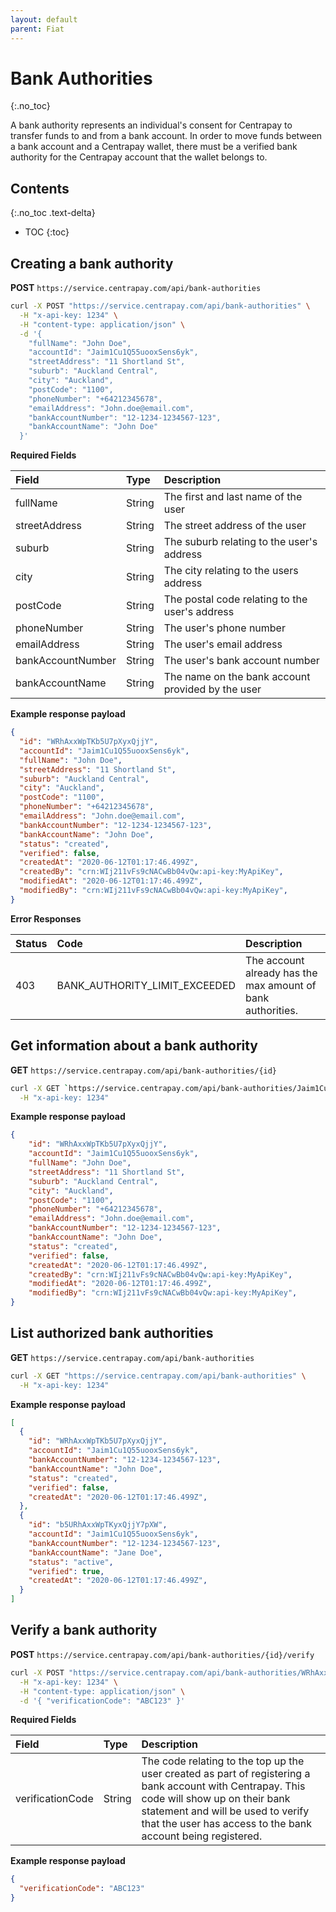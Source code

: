 ```yaml
---
layout: default
parent: Fiat
---
```


# Bank Authorities
{:.no_toc}

A bank authority represents an individual's consent for Centrapay to transfer
funds to and from a bank account. In order to move funds between a bank account
and a Centrapay wallet, there must be a verified bank authority for the
Centrapay account that the wallet belongs to.

## Contents
{:.no_toc .text-delta}

* TOC
{:toc}


## Creating a bank authority

**POST** `https://service.centrapay.com/api/bank-authorities`

```sh
curl -X POST "https://service.centrapay.com/api/bank-authorities" \
  -H "x-api-key: 1234" \
  -H "content-type: application/json" \
  -d '{
    "fullName": "John Doe",
    "accountId": "Jaim1Cu1Q55uooxSens6yk",
    "streetAddress": "11 Shortland St",
    "suburb": "Auckland Central",
    "city": "Auckland",
    "postCode": "1100",
    "phoneNumber": "+64212345678",
    "emailAddress": "John.doe@email.com",
    "bankAccountNumber": "12-1234-1234567-123",
    "bankAccountName": "John Doe"
  }'
```

**Required Fields**

|       Field       |  Type  |                    Description                    |
| :---------------- | :----- | :------------------------------------------------ |
| fullName          | String | The first and last name of the user               |
| streetAddress     | String | The street address of the user                    |
| suburb            | String | The suburb relating to the user's address         |
| city              | String | The city relating to the users address            |
| postCode          | String | The postal code relating to the user's address    |
| phoneNumber       | String | The user's phone number                           |
| emailAddress      | String | The user's email address                          |
| bankAccountNumber | String | The user's bank account number                    |
| bankAccountName   | String | The name on the bank account provided by the user |

**Example response payload**

```json
{
  "id": "WRhAxxWpTKb5U7pXyxQjjY",
  "accountId": "Jaim1Cu1Q55uooxSens6yk",
  "fullName": "John Doe",
  "streetAddress": "11 Shortland St",
  "suburb": "Auckland Central",
  "city": "Auckland",
  "postCode": "1100",
  "phoneNumber": "+64212345678",
  "emailAddress": "John.doe@email.com",
  "bankAccountNumber": "12-1234-1234567-123",
  "bankAccountName": "John Doe",
  "status": "created",
  "verified": false,
  "createdAt": "2020-06-12T01:17:46.499Z",
  "createdBy": "crn:WIj211vFs9cNACwBb04vQw:api-key:MyApiKey",
  "modifiedAt": "2020-06-12T01:17:46.499Z",
  "modifiedBy": "crn:WIj211vFs9cNACwBb04vQw:api-key:MyApiKey",
}
```
**Error Responses**

| Status |             Code              |                         Description                         |
| :----- | :---------------------------- | :---------------------------------------------------------- |
| 403    | BANK_AUTHORITY_LIMIT_EXCEEDED | The account already has the max amount of bank authorities. |

## Get information about a bank authority

**GET** `https://service.centrapay.com/api/bank-authorities/{id}`

```sh
curl -X GET `https://service.centrapay.com/api/bank-authorities/Jaim1Cu1Q55uooxSens6yk` \
  -H "x-api-key: 1234"
```

**Example response payload**

```JSON
{
    "id": "WRhAxxWpTKb5U7pXyxQjjY",
    "accountId": "Jaim1Cu1Q55uooxSens6yk",
    "fullName": "John Doe",
    "streetAddress": "11 Shortland St",
    "suburb": "Auckland Central",
    "city": "Auckland",
    "postCode": "1100",
    "phoneNumber": "+64212345678",
    "emailAddress": "John.doe@email.com",
    "bankAccountNumber": "12-1234-1234567-123",
    "bankAccountName": "John Doe",
    "status": "created",
    "verified": false,
    "createdAt": "2020-06-12T01:17:46.499Z",
    "createdBy": "crn:WIj211vFs9cNACwBb04vQw:api-key:MyApiKey",
    "modifiedAt": "2020-06-12T01:17:46.499Z",
    "modifiedBy": "crn:WIj211vFs9cNACwBb04vQw:api-key:MyApiKey",
}
```

## List authorized bank authorities

**GET** `https://service.centrapay.com/api/bank-authorities`

```sh
curl -X GET "https://service.centrapay.com/api/bank-authorities" \
  -H "x-api-key: 1234"
```

**Example response payload**

```json
[
  {
    "id": "WRhAxxWpTKb5U7pXyxQjjY",
    "accountId": "Jaim1Cu1Q55uooxSens6yk",
    "bankAccountNumber": "12-1234-1234567-123",
    "bankAccountName": "John Doe",
    "status": "created",
    "verified": false,
    "createdAt": "2020-06-12T01:17:46.499Z",
  },
  {
    "id": "b5URhAxxWpTKyxQjjY7pXW",
    "accountId": "Jaim1Cu1Q55uooxSens6yk",
    "bankAccountNumber": "12-1234-1234567-123",
    "bankAccountName": "Jane Doe",
    "status": "active",
    "verified": true,
    "createdAt": "2020-06-12T01:17:46.499Z",
  }
]
```

## Verify a bank authority

**POST** `https://service.centrapay.com/api/bank-authorities/{id}/verify`

```sh
curl -X POST "https://service.centrapay.com/api/bank-authorities/WRhAxxWpTKb5U7pXyxQjjY/verify" \
  -H "x-api-key: 1234" \
  -H "content-type: application/json" \
  -d '{ "verificationCode": "ABC123" }'
```

**Required Fields** 

|      Field       |  Type  |                                                                                                          Description                                                                                                           |
| :--------------- | :----- | :----------------------------------------------------------------------------------------------------------------------------------------------------------------------------------------------------------------------------- |
| verificationCode | String | The code relating to the top up the user created as part of registering a bank account with Centrapay. This code will show up on their bank statement and will be used to verify that the user has access to the bank account being registered. |

**Example response payload**

```json
{
  "verificationCode": "ABC123"
}
```
